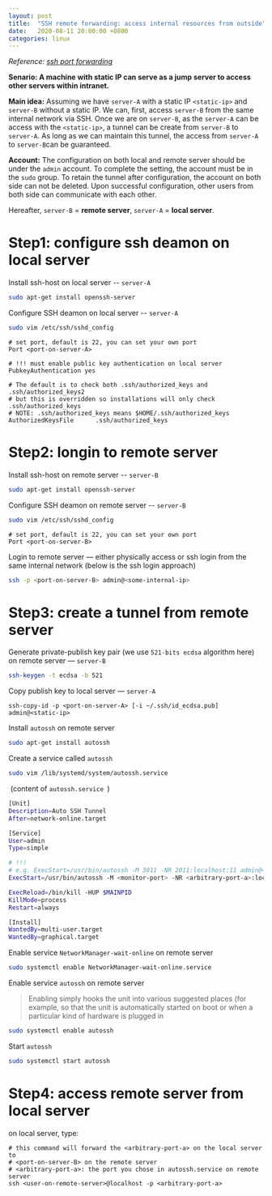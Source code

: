 ```yaml
---
layout: post
title:  "SSH remote forwarding: access internal resources from outside"
date:   2020-08-11 20:00:00 +0800
categories: linux
---
```




*Reference: [ssh port forwarding](https://www.ssh.com/ssh/tunneling/example)*

**Senario: A machine with static IP can serve as a jump server to access other servers within intranet.** 

**Main idea:** Assuming we have `server-A` with a static IP `<static-ip>` and `server-B` without a static IP. We can, first, access `server-B` from the same internal network via SSH. Once we are on `server-B`, as the `server-A` can be access with the `<static-ip>`, a tunnel can be create from `server-B` to `server-A`. As long as we can maintain this tunnel, the access  from `server-A` to `server-B`can be guaranteed.

**Account:** The configuration on both local and remote server should be under the `admin` account. To complete the setting, the account must be in the `sudo` group. To retain the tunnel after configuration, the account on both side can not be deleted. Upon successful configuration, other users from both side can communicate with each other.



Hereafter,  `server-B` = **remote server**, `server-A` = **local server**.

# Step1: configure ssh deamon on local server

Install ssh-host on local server  -- `server-A`

```bash
sudo apt-get install openssh-server
```

Configure SSH deamon on local server -- `server-A`

```bash
sudo vim /etc/ssh/sshd_config
```

```
# set port, default is 22, you can set your own port
Port <port-on-server-A>

# !!! must enable public key authentication on local server
PubkeyAuthentication yes

# The default is to check both .ssh/authorized_keys and .ssh/authorized_keys2
# but this is overridden so installations will only check .ssh/authorized_keys
# NOTE: .ssh/authorized_keys means $HOME/.ssh/authorized_keys
AuthorizedKeysFile      .ssh/authorized_keys
```

# Step2: longin to remote server

Install ssh-host on remote server  -- `server-B`

```bash
sudo apt-get install openssh-server
```

Configure SSH deamon on remote server -- `server-B`

```bash
sudo vim /etc/ssh/sshd_config
```

```
# set port, default is 22, you can set your own port
Port <port-on-server-B>
```

Login to remote server — either physically access or ssh login from the same internal network (below is the ssh login approach)

```bash
ssh -p <port-on-server-B> admin@<some-internal-ip>
```

# Step3: create a tunnel from remote server

Generate private-publish key pair (we use `521-bits ecdsa` algorithm here) on remote server — `server-B`

```bash
ssh-keygen -t ecdsa -b 521
```

Copy publish key to local server — `server-A`

```
ssh-copy-id -p <port-on-server-A> [-i ~/.ssh/id_ecdsa.pub] admin@<static-ip>
```

Install `autossh` on remote server

```bash
sudo apt-get install autossh
```

Create a service called `autossh`

```bash
sudo vim /lib/systemd/system/autossh.service 
```

​	(content of `autossh.service `)

```bash
[Unit]
Description=Auto SSH Tunnel
After=network-online.target

[Service]
User=admin
Type=simple

# !!!
# e.g. ExecStart=/usr/bin/autossh -M 3011 -NR 2011:localhost:11 admin@<static-ip>
ExecStart=/usr/bin/autossh -M <monitor-port> -NR <arbitrary-port-a>:localhost:<port-on-server-B> admin@<static-ip>

ExecReload=/bin/kill -HUP $MAINPID
KillMode=process
Restart=always

[Install]
WantedBy=multi-user.target
WantedBy=graphical.target
```

Enable service `NetworkManager-wait-online` on remote server 

```bash
sudo systemctl enable NetworkManager-wait-online.service 
```

Enable service `autossh` on remote server 

> Enabling simply hooks the unit into various suggested places (for example, so that the unit is automatically started on boot or when a particular kind of hardware is plugged in

```bash
sudo systemctl enable autossh
```

Start `autossh`

```bash
sudo systemctl start autossh
```

# Step4: access remote server from local server

on local server, type:

```
# this command will forward the <arbitrary-port-a> on the local server to 
# <port-on-server-B> on the remote server
# <arbitrary-port-a>: the port you chose in autossh.service on remote server
ssh <user-on-remote-server>@localhost -p <arbitrary-port-a>
```


